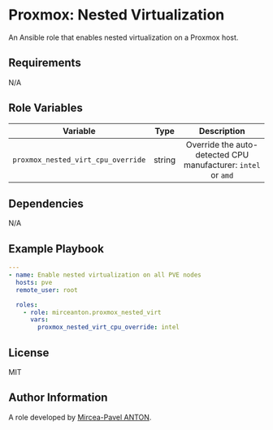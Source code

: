 Proxmox: Nested Virtualization
==============================

An Ansible role that enables nested virtualization on a Proxmox host.

Requirements
------------

N/A

Role Variables
--------------

|              Variable              |  Type  |                          Description                          |
| :--------------------------------: | :----: | :-----------------------------------------------------------: |
| `proxmox_nested_virt_cpu_override` | string | Override the auto-detected CPU manufacturer: `intel` or `amd` |

Dependencies
------------

N/A

Example Playbook
----------------

``` yaml
---
- name: Enable nested virtualization on all PVE nodes
  hosts: pve
  remote_user: root

  roles:
    - role: mirceanton.proxmox_nested_virt
      vars:
        proxmox_nested_virt_cpu_override: intel
```

License
-------

MIT

Author Information
------------------

A role developed by [Mircea-Pavel ANTON](https://www.mirceanton.com).
